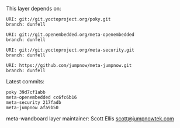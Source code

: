 This layer depends on:

    URI: git://git.yoctoproject.org/poky.git
    branch: dunfell

    URI: git://git.openembedded.org/meta-openembedded
    branch: dunfell

    URI: git://git.yoctoproject.org/meta-security.git
    branch: dunfell

    URI: https://github.com/jumpnow/meta-jumpnow.git
    branch: dunfell

Latest commits:

    poky 39d7cf1abb
    meta-openembedded cc6fc6b16
    meta-security 217fadb
    meta-jumpnow afa9b50

meta-wandboard layer maintainer: Scott Ellis <scott@jumpnowtek.com>

